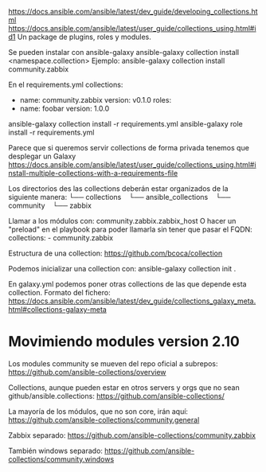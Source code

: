 https://docs.ansible.com/ansible/latest/dev_guide/developing_collections.html
https://docs.ansible.com/ansible/latest/user_guide/collections_using.html#id1
Un package de plugins, roles y modules.

Se pueden instalar con ansible-galaxy
ansible-galaxy collection install <namespace.collection>
Ejemplo:
ansible-galaxy collection install community.zabbix

En el requirements.yml
collections:
  - name: community.zabbix
    version: v0.1.0
roles:
  - name: foobar
    version: 1.0.0

ansible-galaxy collection install -r requirements.yml
ansible-galaxy role install -r requirements.yml

Parece que si queremos servir collections de forma privada tenemos que desplegar un Galaxy
https://docs.ansible.com/ansible/latest/user_guide/collections_using.html#install-multiple-collections-with-a-requirements-file


Los directorios des las collections deberán estar organizados de la siguiente manera:
└── collections
    └── ansible_collections
        └── community
            └── zabbix



Llamar a los módulos con: community.zabbix.zabbix_host
O hacer un "preload" en el playbook para poder llamarla sin tener que pasar el FQDN:
  collections:
    - community.zabbix

Estructura de una collection: https://github.com/bcoca/collection

Podemos inicializar una collection con:
ansible-galaxy collection init <namespace>.<collection>

En galaxy.yml podemos poner otras collections de las que depende esta collection.
Formato del fichero: https://docs.ansible.com/ansible/latest/dev_guide/collections_galaxy_meta.html#collections-galaxy-meta




# Movimiendo modules version 2.10
Los modules community se mueven del repo oficial a subrepos:
https://github.com/ansible-collections/overview


Collections, aunque pueden estar en otros servers y orgs que no sean github/ansible.collections:
https://github.com/ansible-collections/

La mayoría de los módulos, que no son core, irán aquí:
https://github.com/ansible-collections/community.general

Zabbix separado:
https://github.com/ansible-collections/community.zabbix

También windows separado:
https://github.com/ansible-collections/community.windows
